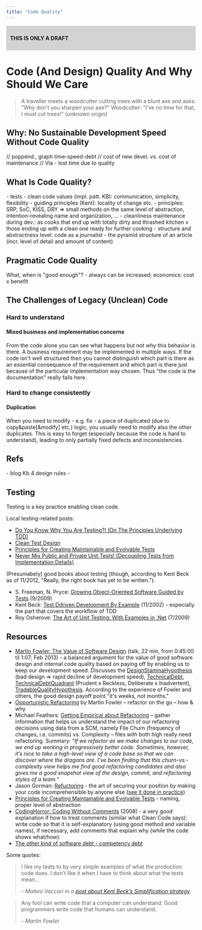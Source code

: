 ```yaml
---
title: "Code Quality"
---
```

<div style="background-color:lightgrey;font-weight:bold;padding:10px;margin-bottom:10px;">

THIS IS ONLY A DRAFT

</div>

# Code (And Design) Quality And Why Should We Care

> A traveller meets a woodcutter cutting trees with a blunt axe and asks: "Why don't you sharpen your axe?"
> Woodcutter: "I've no time for that, I must cut trees\!" (unknown origin)

## Why: No Sustainable Development Speed Without Code Quality

// poppend., graph time-speed-debt
// cost of new devel. vs. cost of maintenance
// Via - lost time due to quality

## What Is Code Quality?

\- tests
\- clean code values (impl. patt. KB): communication, simplicity, flexibility
\- guiding principles (Kent): locality of change etc.
\- principles: SRP, SoC, KISS, DRY
\=\> small methods on the same level of abstraction, intention-revealing name and organization, ...
\- cleanliness maintenance during dev.: as cooks that end up with totally dirty and thrashed kitchen x those ending up with a clean one ready for further cooking
\- structure and abstractness level: code as a journalist - the pyramid structure of an article (incr. level of detail and amount of content)

## Pragmatic Code Quality

What, when is "good enough"?
\- always can be increased; economics: cost x benefit

## The Challenges of Legacy (Unclean) Code

### Hard to understand

#### Mixed business and implementation concerns

From the code alone you can see what happens but not why this behavior is there. A business requirement may be implemented in multiple ways. If the code isn't well structured then you cannot distinguish which part is there as an essential consequence of the requirement and which part is there just because of the particular implementation way chosen. Thus "the code is the documentation" really fails here.

### Hard to change consistently

#### Duplication

When you need to modify - e.g. fix - a piece of duplicated (due to copy\&paste\[\&modify\] etc.) logic, you usually need to modify also the other duplicates. This is easy to forget (especially because the code is hard to understand), leading to only partially fixed defects and inconsistencies.

## Refs

\- blog Kb 4 design rules
\-

## Testing

Testing is a key practice enabling clean code.

Local testing-related posts:

  - [Do You Know Why You Are Testing?\! (On The Principles Underlying TDD)](/2012/10/27/the-principles-underlying-test-driven-development-or-why-you-should-tdd/)
  - [Clean Test Design](/wiki/development/clean-test-design/)
  - [Principles for Creating Maintainable and Evolvable Tests](/2011/11/21/principles-for-creating-maintainable-and-evolvable-tests/)
  - [Never Mix Public and Private Unit Tests\! (Decoupling Tests from Implementation Details)](/2011/10/20/never-mix-public-and-private-unit-tests/)

(Presumabely) good books about testing (though, according to Kent Beck as of 11/2012, "Really, the right book has yet to be written."):

  - S. Freeman, N. Pryce: [Growing Object-Oriented Software Guided by Tests](http://www.amazon.com/Growing-Object-Oriented-Software-Guided-Tests/dp/0321503627/) (9/2009)
  - Kent Beck: [Test Ddriven Development By Example](http://amzn.com/0321146530) (11/2002) - especially the part that covers the workflow of TDD
  - Roy Osherove: [The Art of Unit Testing: With Examples in .Net](http://www.amazon.com/Art-Unit-Testing-Examples-Net/dp/1933988274) (7/2009)

## Resources

  - [Martin Fowler: The Value of Software Design](http://youtu.be/8kotnF6hfd8?t=45m) (talk, 22 min, from 0:45:00 til 1:07; Feb 2013) - a balanced argument for the value of good software design and internal code quality based on paying off by enabling us to keep our development speed. Discusses the [DesignStaminaHypothesis](http://martinfowler.com/bliki/DesignStaminaHypothesis.html) (bad design =\> rapid decline of development speed), [TechnicalDebt](http://martinfowler.com/bliki/TechnicalDebt.html), [TechnicalDebtQuadrant](http://martinfowler.com/bliki/TechnicalDebtQuadrant.html) (Prudent x Reckless, Deliberate x Inadvertent), [TradableQualityHypothesis](http://martinfowler.com/bliki/TradableQualityHypothesis.html). According to the experience of Fowler and others, the good design payoff point "it's weeks, not months."
  - [Opportunistic Refactoring](http://java.dzone.com/articles/opportunistic-refactoring) by Martin Fowler – refactor on the go – how & why
  - Michael Feathers: [Getting Empirical about Refactoring](http://www.stickyminds.com/s.asp?F=S16679_COL_2) – gather information that helps us understand the impact of our refactoring decisions using data from a SCM, namely File Churn (frequency of changes, i.e. commits) vs. Complexity – files with both high really need refactoring. Summary: “*If we refactor as we make changes to our code, we end up working in progressively better code. Sometimes, however, it’s nice to take a high-level view of a code base so that we can discover where the dragons are. I’ve been finding that this churn-vs.-complexity view helps me find good refactoring candidates and also gives me a good snapshot view of the design, commit, and refactoring styles of a team.*“
  - Jason Gorman: [Refuctoring](http://www.waterfall2006.com/gorman.html) - the art of securing your position by making your code incomprehensible by anyone else ([see it done in practice](http://www.youtube.com/watch?v=7RJmoCWx4cE))
  - [Principles for Creating Maintainable and Evolvable Tests](/2011/11/21/principles-for-creating-maintainable-and-evolvable-tests/) - naming, proper level of abstraction
  - [CodingHorror: Coding Without Comments](http://www.codinghorror.com/blog/2008/07/coding-without-comments.html) (2008) - a very good explanation if how to treat comments (similar what Clean Code says): write code so that it is self-explanatory (using good method and variable names), if necessary, add comments that explain why (while the code shows what/how).
  - [The other kind of software debt - competency debt](http://www.leanway.no/competence-debt/)

Some quotes:

> I like my tests to by very simple examples of what the production code does. I don’t like it when I have to think about what the tests mean…
>
> *- Matteo Vaccari in a [post about Kent Beck’s Simplification strategy](http://matteo.vaccari.name/blog/archives/770)*

> Any fool can write code that a computer can understand. Good programmers write code that humans can understand.
>
> \- *Martin Fowler*
